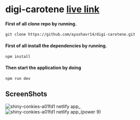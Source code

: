 # digi-carotene [live link](https://shiny-conkies-a01fd1.netlify.app)

#### First of all clone repo by running. 
`git clone https://github.com/ayushavr14/digi-carotene.git`

#### First of all install the dependencies by running. 
`npm install`

#### Then start the application by doing

`npm run dev`

## ScreenShots
![shiny-conkies-a01fd1 netlify app_](https://user-images.githubusercontent.com/94700540/203497573-86e9a27e-0076-42f1-bd38-d7885a69f6c5.png)
![shiny-conkies-a01fd1 netlify app_(power 9)](https://user-images.githubusercontent.com/94700540/203497705-c6a81c01-e60c-47a0-a2f1-7cc997bee37b.png)
